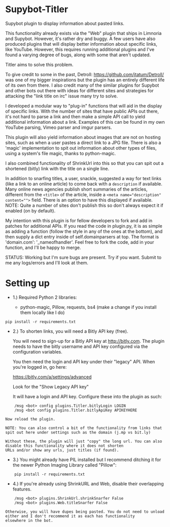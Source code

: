 Supybot-Titler
==============

Supybot plugin to display information about pasted links.

This functionality already exists via the "Web" plugin that ships in Limnoria and Supybot.
However, it's rather dry and buggy. A few users have also produced plugins that will display
better information about specific links, like YouTube. However, this requires running additional
plugins and I've found a varying degree of bugs, along with some that aren't updated.

Titler aims to solve this problem.

To give credit to some in the past, Detroll: https://github.com/jtatum/Detroll/ was one of my bigger
inspirations but the plugin has an entirely different life of its own from there. I also credit many of
the similar plugins for Supybot and other bots out there with ideas for different sites and strategies for
attacking the "link title on irc" issue many try to solve.

I developed a modular way to "plug-in" functions that will aid in the display of specific links. With
the number of sites that have public APIs out there, it's not hard to parse a link and then make a simple
API call to yield additional information about a link. Examples of this can be found in my own YouTube
parsing, Vimeo parser and imgur parsers.

This plugin will also yield information about images that are not on hosting sites, such as when a user
pastes a direct link to a JPG file. There is also a 'magic' implementation to spit out information about
other types of files, using a system's file magic, thanks to python-magic.

I also combined functionality of ShrinkUrl into this so that you can spit out a shortened (bitly) link with the
title on a single line.

In addition to snarfing titles, a user, snackle, suggested a way for text links (like a link to an online article)
to come back with a `description` if available. Many online news agencies publish short summaries of the articles,
different from the `<title>` of the article, inside a `<meta name="description" content="">` field. There is an option
to have this displayed if available. NOTE: Quite a number of sites don't publish this so don't always expect it if
enabled (on by default).

My intention with this plugin is for fellow developers to fork and add in patches for additional APIs. If you read
the code in plugin.py, it is as simple as adding a function (follow the style in any of the ones at the bottom), and
then supply a dict entry inside of self.domainparsers at top. The format is 'domain.com': '_nameofhandler'. Feel free
to fork the code, add in your function, and I'll be happy to merge.

STATUS: Working but I'm sure bugs are present. Try if you want. Submit to me any logs/errors and I'll look at them.

Setting up
==========

- 1.) Required Python 2 libraries:

    - python-magic, Pillow, requests, bs4 (make a change if you install them locally like I do)

```
pip install -r requirements.txt
```

- 2.) To shorten links, you will need a Bitly API key (free).

    You will need to sign-up for a Bitly API key at http://bitly.com. The plugin needs to have the bitly username and API key
    configured via the configuration variables.

    You then need the login and API key under their "legacy" API. When you're logged in, go here:

    https://bitly.com/a/settings/advanced

    Look for the "Show Legacy API key"

    It will have a login and API key. Configure these into the plugin as such:

```
    /msg <bot> config plugins.Titler.bitlyLogin LOGIN
    /msg <bot config plugins.Titler.bitlyApiKey APIKEYHERE
```

    Now reload the plugin.

    NOTE: You can also control a bit of the functionality from links that spit out here under settings such as the domain (j.mp vs bit.ly)

    Without these, the plugin will just "copy" the long url. You can also disable this functionality where it does not shorten
    URLs and/or show any urls, just titles (if found).

- 3.) You might already have PIL installed but I recommend ditching it for the newer Python Imaging Library called "Pillow":

```
    pip install -r requirements.txt
```

- 4.) If you're already using ShrinkURL and Web, disable their overlapping features.

```
    /msg <bot> plugins.ShrinkUrl.shrinkSnarfer False
    /msg <bot> plugins.Web.titleSnarfer False
```

    Otherwise, you will have dupes being pasted. You do not need to unload either and I don't recommend it as each has functionality
    elsewhere in the bot.
